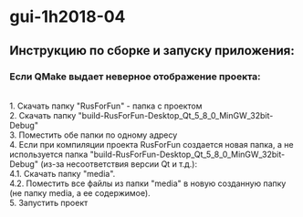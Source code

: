 # gui-1h2018-04
<h2>Инструкцию по сборке и запуску приложения:</h2>
<h3>Если QMake выдает неверное отображение проекта:</h3>
<br/>1. Скачать папку "RusForFun" - папка с проектом
<br/>2. Скачать папку "build-RusForFun-Desktop_Qt_5_8_0_MinGW_32bit-Debug"
<br/>3. Поместить обе папки по одному адресу
<br/>4. Если при компиляции проекта RusForFun создается новая папка, а не используется папка "build-RusForFun-Desktop_Qt_5_8_0_MinGW_32bit-Debug" (из-за несоответствия версии Qt и т.д.):
  <br/>4.1. Скачать папку "media".
  <br/>4.2. Поместить все файлы из папки "media" в новую созданную папку (не папку media, а ее содержимое). 
<br/>5. Запустить проект
